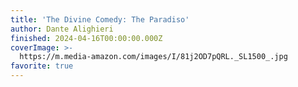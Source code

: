 ```yaml
---
title: 'The Divine Comedy: The Paradiso'
author: Dante Alighieri
finished: 2024-04-16T00:00:00.000Z
coverImage: >-
  https://m.media-amazon.com/images/I/81j2OD7pQRL._SL1500_.jpg
favorite: true
---
```

